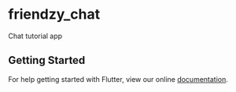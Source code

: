 # friendzy_chat

Chat tutorial app

## Getting Started

For help getting started with Flutter, view our online
[documentation](https://flutter.io/).
